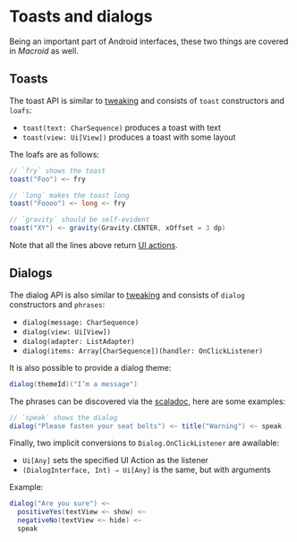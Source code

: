 # Toasts and dialogs

Being an important part of Android interfaces, these two things are covered in *Macroid* as well.

## Toasts

The toast API is similar to [tweaking](Tweaks.html#tweaking) and consists of `toast` constructors and `loafs`:

* `toast(text: CharSequence)` produces a toast with text
* `toast(view: Ui[View])` produces a toast with some layout

The loafs are as follows:

```scala
// `fry` shows the toast
toast("Foo") <~ fry

// `long` makes the toast long
toast("Foooo") <~ long <~ fry

// `gravity` should be self-evident
toast("XY") <~ gravity(Gravity.CENTER, xOffset = 3 dp)
```

Note that all the lines above return [UI actions](UiAction.html).

## Dialogs

The dialog API is also similar to [tweaking](Tweaks.html#tweaking) and consists of `dialog` constructors and `phrases`:

* `dialog(message: CharSequence)`
* `dialog(view: Ui[View])`
* `dialog(adapter: ListAdapter)`
* `dialog(items: Array[CharSequence])(handler: OnClickListener)`

It is also possible to provide a dialog theme:

```scala
dialog(themeId)("I’m a message")
```

The phrases can be discovered via the [scaladoc](../api/macroid/Phrases$.html), here are some examples:

```scala
// `speak` shows the dialog
dialog("Please fasten your seat belts") <~ title("Warning") <~ speak
```

Finally, two implicit conversions to `Dialog.OnClickListener` are awailable:

* `Ui[Any]` sets the specified UI Action as the listener
* `(DialogInterface, Int) ⇒ Ui[Any]` is the same, but with arguments

Example:

```scala
dialog("Are you sure") <~
  positiveYes(textView <~ show) <~
  negativeNo(textView <~ hide) <~
  speak
```